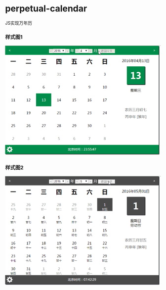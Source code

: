 # perpetual-calendar
JS实现万年历

### 样式图1

![Mou icon](https://github.com/SYSU-win7/perpetual-calendar/blob/master/calender.gif)

### 样式图2

![Mou icon](https://github.com/SYSU-win7/perpetual-calendar/blob/master/calender2.gif)

